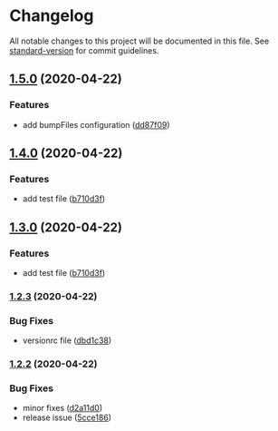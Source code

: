 # Changelog

All notable changes to this project will be documented in this file. See [standard-version](https://github.com/conventional-changelog/standard-version) for commit guidelines.

## [1.5.0](https://github.com/playerx/release-test/compare/v1.4.0...v1.5.0) (2020-04-22)


### Features

* add bumpFiles configuration ([dd87f09](https://github.com/playerx/release-test/commit/dd87f093575cb46ac38c6f385c7f188f1c503a02))

## [1.4.0](https://github.com/playerx/release-test/compare/v1.2.3...v1.4.0) (2020-04-22)


### Features

* add test file ([b710d3f](https://github.com/playerx/release-test/commit/b710d3f7ea77c4a4b27b311af40eea8de3faf51b))

## [1.3.0](https://github.com/playerx/release-test/compare/v1.2.3...v1.3.0) (2020-04-22)


### Features

* add test file ([b710d3f](https://github.com/playerx/release-test/commit/b710d3f7ea77c4a4b27b311af40eea8de3faf51b))

### [1.2.3](https://github.com/playerx/release-test/compare/v1.2.2...v1.2.3) (2020-04-22)


### Bug Fixes

* versionrc file ([dbd1c38](https://github.com/playerx/release-test/commit/dbd1c38e7ee12b3139e329f02092317413a00a42))

### [1.2.2](https://github.com/playerx/release-test/compare/v1.3.0...v1.2.2) (2020-04-22)


### Bug Fixes

* minor fixes ([d2a11d0](https://github.com/playerx/release-test/commit/d2a11d0136237e1a982de8e602828fd9dcfec866))
* release issue ([5cce186](https://github.com/playerx/release-test/commit/5cce186eb47c15668fb3cef4bae1bc053b0765c3))

